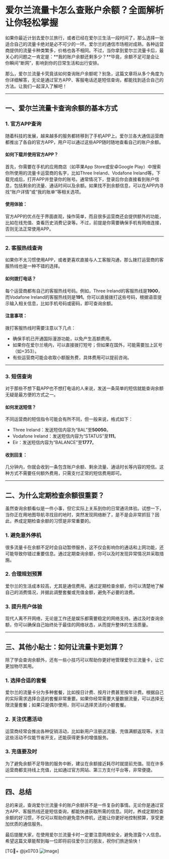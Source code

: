 # 爱尔兰流量卡怎么查账户余额？全面解析让你轻松掌握

如果你最近计划去爱尔兰旅行，或者已经在爱尔兰生活一段时间了，那么选择一张适合自己的流量卡绝对是必不可少的一环。爱尔兰的通信市场相对成熟，各种运营商提供的流量卡种类繁多，价格也各不相同。不过，当你拿到爱尔兰流量卡后，最关心的问题之一肯定是：**我的账户余额还剩多少？**毕竟，余额不足可是会让你瞬间“断网”，影响到你的日常生活和出行安排。

那么，爱尔兰流量卡究竟该如何查询账户余额呢？别急，这篇文章将从多个角度为你详细解答，无论是通过官方APP、客服电话还是短信查询，都能找到适合自己的方法。让我们一起深入了解吧！

---

## 一、爱尔兰流量卡查询余额的基本方式

### 1. 官方APP查询
随着科技的发展，越来越多的服务都转移到了手机APP上。爱尔兰各大通信运营商都推出了各自的官方APP，用户可以通过这些APP随时随地查看自己的账户余额。

#### 如何下载并使用官方APP？
首先，你需要在手机的应用商店（如苹果App Store或安卓Google Play）中搜索你所使用的流量卡运营商的名字，比如Three Ireland、Vodafone Ireland等。下载完成后，打开APP并登录你的账号。通常情况下，登录后你会直接看到账户信息，包括剩余的流量、通话时间以及余额。如果找不到余额信息，可以在APP内寻找“账户详情”或“我的账单”等相关选项。

#### 使用体验：
官方APP的优点在于界面直观，操作简单，而且很多运营商还会提供额外的功能，比如在线充值、查看历史消费记录等。不过，前提是你需要确保手机有网络连接，否则无法正常使用APP。

---

### 2. 客服热线查询
如果你不太习惯使用APP，或者更喜欢直接与人工客服沟通，那么拨打运营商的客服热线也是一种不错的选择。

#### 如何拨打电话？
每个运营商都有自己的客服热线号码。例如，Three Ireland的客服热线是**1900**，而Vodafone Ireland的客服热线则是**191**。你可以直接拨打这些号码，根据语音提示输入相关信息，比如手机号码或密码，即可查询余额。

#### 注意事项：
拨打客服热线时需要注意以下几点：
- 确保手机已开通国际漫游功能，以免产生高额费用。
- 如果你在爱尔兰境内，可以直接拨打短号；但如果在国外，可能需要加上区号（如+353）。
- 有些运营商可能会收取小额服务费，具体费用可以提前咨询。

---

### 3. 短信查询
对于那些不想下载APP也不想打电话的人来说，发送一条简单的短信就能查询余额无疑是最方便的方式之一。

#### 如何发送短信？
不同运营商的短信指令可能会有所不同，但一般来说，格式如下：
- Three Ireland：发送短信内容为“BAL”至**50050**。
- Vodafone Ireland：发送短信内容为“STATUS”至**111**。
- Eir：发送短信内容为“BALANCE”至**1777**。

#### 收到回复：
几分钟内，你就会收到一条包含账户余额、剩余流量、通话时长等内容的短信。这种方式不需要任何额外费用，只需支付正常的短信费用即可。

---

## 二、为什么定期检查余额很重要？

虽然查询余额看似是一件小事，但它实际上关系到你的日常通讯体验。试想一下，当你正在用地图导航寻找目的地时，突然发现网络断了，是不是会非常抓狂？因此，养成定期检查余额的习惯是非常重要的。

### 1. 避免意外停机
很多流量卡在余额不足时会自动暂停服务，这不仅会影响你的通话和上网功能，还可能导致你错过重要信息。通过定期查询余额，你可以及时发现异常情况并采取措施。

### 2. 合理规划预算
爱尔兰的生活成本较高，尤其是通信费用。通过定期检查余额，你可以清楚地了解自己的消费情况，并据此调整套餐或充值金额，避免不必要的浪费。

### 3. 提升用户体验
现代人离不开网络，无论是工作还是娱乐都需要稳定的网络支持。通过及时查询余额，你可以确保自己始终处于最佳的网络状态，从而提升整体的生活质量。

---

## 三、其他小贴士：如何让流量卡更划算？

除了学会查询余额外，还有一些小技巧可以帮助你更好地管理爱尔兰流量卡，让它更加物尽其用。

### 1. 选择合适的套餐
爱尔兰的流量卡分为多种套餐，比如按日计费、按月计费甚至按年计费。根据自己的实际需求选择合适的套餐非常重要。如果你经常需要大量数据流量，可以选择无限流量套餐；如果只是偶尔使用，则可以选择灵活的小额套餐。

### 2. 关注优惠活动
运营商经常会推出各种促销活动，比如新用户注册送流量、充值满额返现等。关注这些活动不仅能节省开支，还能获得更多的增值服务。

### 3. 充值要及时
为了避免余额不足导致的服务中断，建议在余额接近耗尽时就提前充值。现在许多运营商都支持线上充值，比如通过官方网站、第三方支付平台等，非常便捷。

---

## 四、总结

总的来说，查询爱尔兰流量卡的账户余额并不是一件复杂的事情。无论你是通过官方APP、客服热线还是短信查询，都能快速获取所需的信息。同时，养成定期检查余额的好习惯，不仅可以帮助你避免意外停机，还能让你更好地控制预算，享受更加优质的通信服务。

最后提醒大家，在使用爱尔兰流量卡时一定要注意网络安全，避免泄露个人信息。希望这篇文章能帮到每一位即将前往爱尔兰的朋友，祝你们旅途愉快！

[TG💪+ @jx0703 ![Image](https://github.com/user-attachments/assets/dbca1d08-cadb-493c-b0ec-ad6f7a83f270)]
